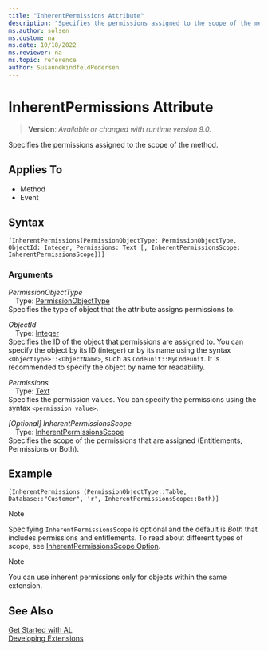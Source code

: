 ```yaml
---
title: "InherentPermissions Attribute"
description: "Specifies the permissions assigned to the scope of the method."
ms.author: solsen
ms.custom: na
ms.date: 10/18/2022
ms.reviewer: na
ms.topic: reference
author: SusanneWindfeldPedersen
---
```

[//]: # (START>DO_NOT_EDIT)
[//]: # (IMPORTANT:Do not edit any of the content between here and the END>DO_NOT_EDIT.)
[//]: # (Any modifications should be made in the .xml files in the ModernDev repo.)

# InherentPermissions Attribute
> **Version**: _Available or changed with runtime version 9.0._

Specifies the permissions assigned to the scope of the method. 


## Applies To

- Method
- Event


## Syntax

```AL
[InherentPermissions(PermissionObjectType: PermissionObjectType, ObjectId: Integer, Permissions: Text [, InherentPermissionsScope: InherentPermissionsScope])]
```

### Arguments
*PermissionObjectType*  
&emsp;Type: [PermissionObjectType](../methods-auto/permissionobjecttype/permissionobjecttype-option.md)  
Specifies the type of object that the attribute assigns permissions to.  

*ObjectId*  
&emsp;Type: [Integer](../methods-auto/integer/integer-data-type.md)  
Specifies the ID of the object that permissions are assigned to. You can specify the object by its ID (integer) or by its name using the syntax `<ObjectType>::<ObjectName>`, such as `Codeunit::MyCodeunit`. It is recommended to specify the object by name for readability.  

*Permissions*  
&emsp;Type: [Text](../methods-auto/text/text-data-type.md)  
Specifies the permission values. You can specify the permissions using the syntax `<permission value>`.  

*[Optional] InherentPermissionsScope*  
&emsp;Type: [InherentPermissionsScope](../methods-auto/inherentpermissionsscope/inherentpermissionsscope-option.md)  
Specifies the scope of the permissions that are assigned (Entitlements, Permissions or Both).  

[//]: # (IMPORTANT: END>DO_NOT_EDIT)

## Example 

```AL
[InherentPermissions (PermissionObjectType::Table, Database::"Customer", 'r', InherentPermissionsScope::Both)]
```

> [!NOTE]  
> Specifying `InherentPermissionsScope` is optional and the default is *Both* that includes permissions and entitlements. To read about different types of scope, see [InherentPermissionsScope Option](../methods-auto/inherentpermissionsscope/inherentpermissionsscope-option.md).

> [!NOTE]
> You can use inherent permissions only for objects within the same extension.

## See Also  
[Get Started with AL](../devenv-get-started.md)  
[Developing Extensions](../devenv-dev-overview.md)  
